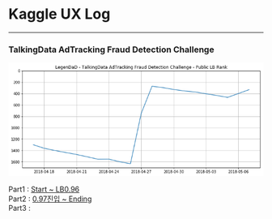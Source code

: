 # Kaggle UX Log


---




### TalkingData AdTracking Fraud Detection Challenge

![](AdT/output/scoregraph.png)

Part1 : [Start ~ LB0.96](AdT/Note/Part1.md)  
Part2 : [0.97진입 ~ Ending](AdT/Note/Part2.md)  
Part3 :
